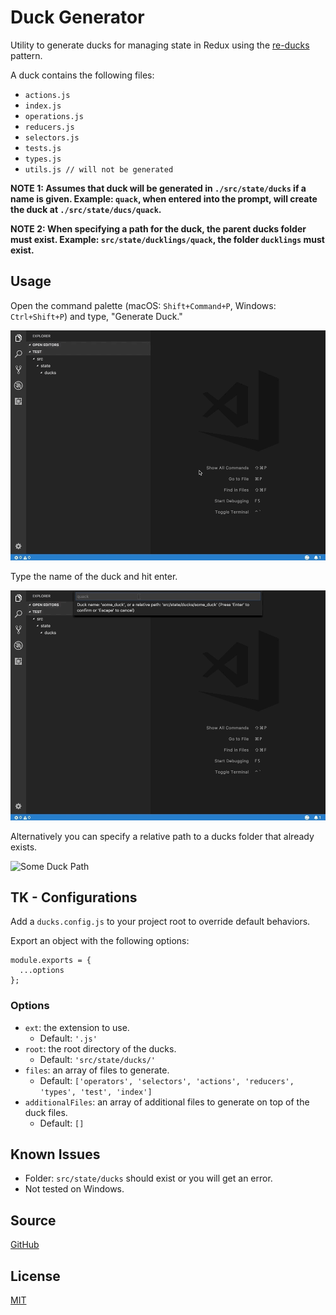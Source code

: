 # Duck Generator

Utility to generate ducks for managing state in Redux using the [re-ducks](https://github.com/alexnm/re-ducks) pattern.

A duck contains the following files:
- `actions.js`
- `index.js`
- `operations.js`
- `reducers.js`
- `selectors.js`
- `tests.js`
- `types.js`
- `utils.js // will not be generated`

**NOTE 1: Assumes that duck will be generated in `./src/state/ducks` if a name is given. Example: `quack`, when entered into the prompt, will create the duck at `./src/state/ducs/quack`.**

**NOTE 2: When specifying a path for the duck, the parent ducks folder must exist. Example: `src/state/ducklings/quack`, the folder `ducklings` must exist.**

## Usage

Open the command palette (macOS: `Shift+Command+P`, Windows: `Ctrl+Shift+P`) and type, "Generate Duck."

![Command Palette](images/command-palette.gif)

Type the name of the duck and hit enter.

![Some Duck](images/some-duck.gif)

Alternatively you can specify a relative path to a ducks folder that already exists.

![Some Duck Path](images/some-duck-path.gif)

## TK - Configurations

Add a `ducks.config.js` to your project root to override default behaviors.

Export an object with the following options:

```
module.exports = {
  ...options
};
```

### Options

- `ext`: the extension to use.
  - Default: `'.js'`
- `root`: the root directory of the ducks.
  - Default: `'src/state/ducks/'`
- `files`: an array of files to generate.
  - Default: `['operators', 'selectors', 'actions', 'reducers', 'types', 'test', 'index']`
- `additionalFiles`: an array of additional files to generate on top of the duck files.
  - Default: `[]`

## Known Issues

- Folder: `src/state/ducks` should exist or you will get an error. 
- Not tested on Windows.

## Source

[GitHub](https://github.com/vanister/duck-generator)

## License

[MIT](https://raw.githubusercontent.com/vanister/duck-generator/master/LICENSE)


